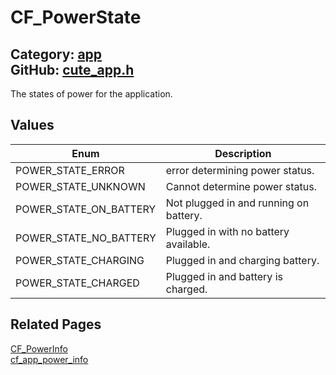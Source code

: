[//]: # (This file is automatically generated by Cute Framework's docs parser.)
[//]: # (Do not edit this file by hand!)
[//]: # (See: https://github.com/RandyGaul/cute_framework/blob/master/samples/docs_parser.cpp)
[](../header.md ':include')

# CF_PowerState

Category: [app](/api_reference?id=app)  
GitHub: [cute_app.h](https://github.com/RandyGaul/cute_framework/blob/master/include/cute_app.h)  
---

The states of power for the application.

## Values

Enum | Description
--- | ---
POWER_STATE_ERROR | error determining power status.
POWER_STATE_UNKNOWN | Cannot determine power status.
POWER_STATE_ON_BATTERY | Not plugged in and running on battery.
POWER_STATE_NO_BATTERY | Plugged in with no battery available.
POWER_STATE_CHARGING | Plugged in and charging battery.
POWER_STATE_CHARGED | Plugged in and battery is charged.

## Related Pages

[CF_PowerInfo](/app/cf_powerinfo.md)  
[cf_app_power_info](/app/cf_app_power_info.md)  
